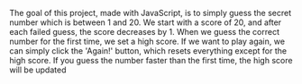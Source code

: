 The goal of this project, made with JavaScript, is to simply guess the secret number which is between 1 and 20. 
We start with a score of 20, and after each failed guess, the score decreases by 1. 
When we guess the correct number for the first time, we set a high score.
If we want to play again, we can simply click the 'Again!' button, which resets everything except for the high score. 
If you guess the number faster than the first time, the high score will be updated
